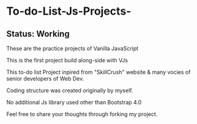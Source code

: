 # To-do-List-Js-Projects-
## Status: Working
These are the practice projects of Vanilla JavaScript

This is the first project build along-side with VJs

This to-do list Project inpired from "SkillCrush" website & many vocies of senior developers of Web Dev.

Coding structure was created originally by myself.

No additional Js library used other than Bootstrap 4.0

Feel free to share your thoughts through forking my project.
